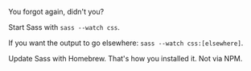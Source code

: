 You forgot again, didn't you?

Start Sass with `sass --watch css`.

If you want the output to go elsewhere: `sass --watch css:[elsewhere]`.

Update Sass with Homebrew. That's how you installed it. Not via NPM.
